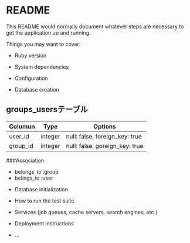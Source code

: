 # README

This README would normally document whatever steps are necessary to get the
application up and running.

Things you may want to cover:

* Ruby version

* System dependencies

* Configuration

* Database creation


## groups_usersテーブル

|Columun|Type|Options|
|-------|----|-------|
|user_id|integer|null: false, foreign_key: true|
|group_id|integer|null: false, goreign_key: true|

###Association
- belongs_to :group
- belings_to :user

* Database initialization

* How to run the test suite

* Services (job queues, cache servers, search engines, etc.)

* Deployment instructions

* ...
